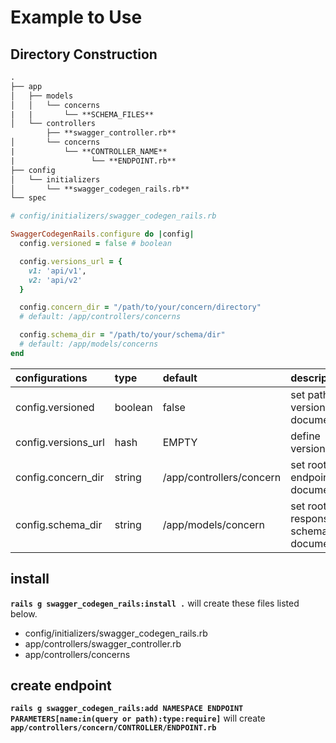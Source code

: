 # Example to Use
## Directory Construction
```rst
.
├── app  
│   ├── models  
│   │   └── concerns  
|   |       └── **SCHEMA_FILES**  
│   └── controllers
        ├── **swagger_controller.rb**
│       └── concerns
|           └── **CONTROLLER_NAME**  
|                 └── **ENDPOINT.rb**  
├── config
│   └── initializers  
│       └── **swagger_codegen_rails.rb**
└── spec
```

```Ruby
# config/initializers/swagger_codegen_rails.rb

SwaggerCodegenRails.configure do |config|
  config.versioned = false # boolean

  config.versions_url = {
    v1: 'api/v1',
    v2: 'api/v2'
  }

  config.concern_dir = "/path/to/your/concern/directory"
  # default: /app/controllers/concerns

  config.schema_dir = "/path/to/your/schema/dir"
  # default: /app/models/concerns
end
```
|configurations|type|default|description|
|:------|:----|:-|:-------------------------|
|config.versioned|boolean|false|set path of versioned API documentations|
config.versions_url|hash|EMPTY|define versioned path|
|config.concern_dir|string|/app/controllers/concern|set root path of endpoint documentations|
|config.schema_dir|string|/app/models/concern|set root path of response schema documentations


## install
**``rails g swagger_codegen_rails:install .``** will create these files listed below.

- config/initializers/swagger_codegen_rails.rb
- app/controllers/swagger_controller.rb
- app/controllers/concerns

## create endpoint
**``rails g swagger_codegen_rails:add NAMESPACE ENDPOINT PARAMETERS[name:in(query or path):type:require]``**
 will create
 **``app/controllers/concern/CONTROLLER/ENDPOINT.rb``**
